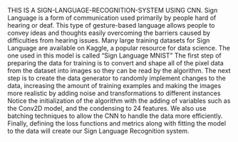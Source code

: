 THIS IS A SIGN-LANGUAGE-RECOGNITION-SYSTEM USING CNN.
Sign Language is a form of communication used primarily by people hard of hearing or deaf. This type of gesture-based language allows people to convey ideas and thoughts easily overcoming the barriers caused by difficulties from hearing issues.
Many large training datasets for Sign Language are available on Kaggle, a popular resource for data science. The one used in this model is called “Sign Language MNIST” 
The first step of preparing the data for training is to convert and shape all of the pixel data from the dataset into images so they can be read by the algorithm.
The next step is to create the data generator to randomly implement changes to the data, increasing the amount of training examples and making the images more realistic by adding noise and transformations to different instances
Notice the initialization of the algorithm with the adding of variables such as the Conv2D model, and the condensing to 24 features. We also use batching techniques to allow the CNN to handle the data more efficiently.
Finally, defining the loss functions and metrics along with fitting the model to the data will create our Sign Language Recognition system. 
